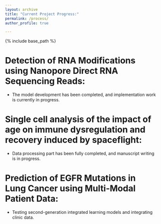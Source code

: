 ```yaml
---
layout: archive
title: "Current Project Progress:"
permalink: /process/
author_profile: true

---
```


{% include base_path %}


Detection of RNA Modifications using Nanopore Direct RNA Sequencing Reads: 
======
  * The model development has been completed, and implementation work is currently in progress.


Single cell analysis of the impact of age on immune dysregulation and recovery induced by spaceflight: 
======
  * Data processing part has been fully completed, and manuscript writing is in progress.


Prediction of EGFR Mutations in Lung Cancer using Multi-Modal Patient Data:
======
  * Testing second-generation integrated learning models and integrating clinic data.


